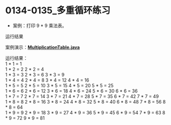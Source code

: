 # 0134-0135_多重循环练习

- 案例：打印 9 * 9 乘法表。

运行结果

案例演示：**[MultiplicationTable.java](https://github.com/dnx00/Notes_on_the_Course_of_Han_Shunping_Gradually_Learning_Java/blob/main/Chapter05_%E7%A8%8B%E5%BA%8F%E6%8E%A7%E5%88%B6%E7%BB%93%E6%9E%84/0134-0135_%E5%A4%9A%E9%87%8D%E5%BE%AA%E7%8E%AF%E7%BB%83%E4%B9%A0/MultiplicationTable.java)**

运行结果：  
1 * 1 = 1  
1 * 2 = 2       2 * 2 = 4  
1 * 3 = 3       2 * 3 = 6       3 * 3 = 9  
1 * 4 = 4       2 * 4 = 8       3 * 4 = 12      4 * 4 = 16  
1 * 5 = 5       2 * 5 = 10      3 * 5 = 15      4 * 5 = 20      5 * 5 = 25  
1 * 6 = 6       2 * 6 = 12      3 * 6 = 18      4 * 6 = 24      5 * 6 = 30      6 * 6 = 36  
1 * 7 = 7       2 * 7 = 14      3 * 7 = 21      4 * 7 = 28      5 * 7 = 35      6 * 7 = 42      7 * 7 = 49  
1 * 8 = 8       2 * 8 = 16      3 * 8 = 24      4 * 8 = 32      5 * 8 = 40      6 * 8 = 48      7 * 8 = 56      8 * 8 = 64  
1 * 9 = 9       2 * 9 = 18      3 * 9 = 27      4 * 9 = 36      5 * 9 = 45      6 * 9 = 54      7 * 9 = 63      8 * 9 = 72      9 * 9 = 81  
